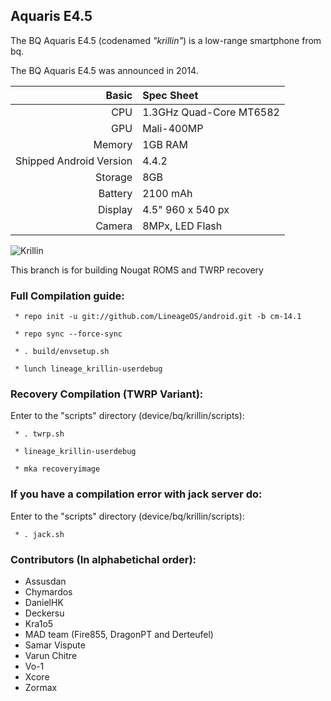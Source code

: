 ## Aquaris E4.5

The BQ Aquaris E4.5 (codenamed _"krillin"_) is a low-range smartphone from bq.

The BQ Aquaris E4.5 was announced in 2014.

Basic   | Spec Sheet
-------:|:-------------------------
CPU     | 1.3GHz Quad-Core MT6582
GPU     | Mali-400MP
Memory  | 1GB RAM
Shipped Android Version | 4.4.2
Storage | 8GB
Battery | 2100 mAh
Display | 4.5" 960 x 540 px
Camera  | 8MPx, LED Flash

![Krillin](https://faqsandroid.com/wp-content/uploads/2014/05/3-BQ-Aquaris-E.jpg "All three krillin")

This branch is for building Nougat ROMS and TWRP recovery

### Full Compilation guide:

     * repo init -u git://github.com/LineageOS/android.git -b cm-14.1

     * repo sync --force-sync 

     * . build/envsetup.sh

     * lunch lineage_krillin-userdebug

### Recovery Compilation (TWRP Variant):

  Enter to the "scripts" directory (device/bq/krillin/scripts):

     * . twrp.sh

     * lineage_krillin-userdebug

     * mka recoveryimage

### If you have a compilation error with jack server do:

  Enter to the "scripts" directory (device/bq/krillin/scripts):

     * . jack.sh

### Contributors (In alphabetichal order):

 * Assusdan
 * Chymardos
 * DanielHK
 * Deckersu
 * Kra1o5
 * MAD team (Fire855, DragonPT and Derteufel)
 * Samar Vispute
 * Varun Chitre
 * Vo-1
 * Xcore
 * Zormax
